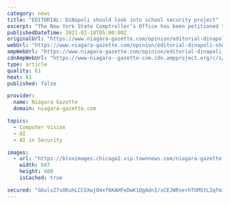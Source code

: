 ```yaml
---
category: news
title: "EDITORIAL: DiNapoli should look into school security project"
excerpt: "The New York State Comptroller’s Office has been petitioned to investigate the process by which Lockport City School District acquired its controversial, and now shut-down, facial recognition-powered surveillance system."
publishedDateTime: 2021-02-18T05:00:00Z
originalUrl: "https://www.niagara-gazette.com/opinion/editorial-dinapoli-should-look-into-school-security-project/article_532f350d-5568-5cf0-aae4-d5d3ec721bf9.html"
webUrl: "https://www.niagara-gazette.com/opinion/editorial-dinapoli-should-look-into-school-security-project/article_532f350d-5568-5cf0-aae4-d5d3ec721bf9.html"
ampWebUrl: "https://www.niagara-gazette.com/opinion/editorial-dinapoli-should-look-into-school-security-project/article_532f350d-5568-5cf0-aae4-d5d3ec721bf9.amp.html"
cdnAmpWebUrl: "https://www-niagara--gazette-com.cdn.ampproject.org/c/s/www.niagara-gazette.com/opinion/editorial-dinapoli-should-look-into-school-security-project/article_532f350d-5568-5cf0-aae4-d5d3ec721bf9.amp.html"
type: article
quality: 61
heat: 61
published: false

provider:
  name: Niagara Gazette
  domain: niagara-gazette.com

topics:
  - Computer Vision
  - AI
  - AI in Security

images:
  - url: "https://bloximages.chicago2.vip.townnews.com/niagara-gazette.com/content/tncms/assets/v3/editorial/2/89/28909e5d-63e7-5221-bba3-b169498916f8/5e55f0d84e318.image.jpg"
    width: 687
    height: 600
    isCached: true

secured: "G6ulsZ7uXKuhLCCGXwjO4xf6KAHFeDwK1QgAdnI/xCEJWRserhTUMStL2qfmJif4MHq2plqZFx6KE7Fe2+uqJU/U+fXjjQ6lATd0TcpkchsY2ack9VsvQS5my9IKj71l2lTBy9F1SpetERqWdSZsrc6fLHNteOLSBp0doyN7OIotP5EZBdCcKrQnCVTRlTMuhnefTwiuhkwwxsjcb1OXEyDLEPHtmj57PrzzeTT1K/9EQbbs5Je2/4jjvk6CDRecV/GowtuMwVarHqj0vQ+4frqv0MkspAhpeqsxNbSbihEx89sbMLFZlkjzM5k4BQ4Y0nZvODrfVuSo/rzhlMhSx/qWc9RbvXzJJ4+3MxuN71c=;PesqMc2JTHYVN3qw4+K76A=="
---
```


